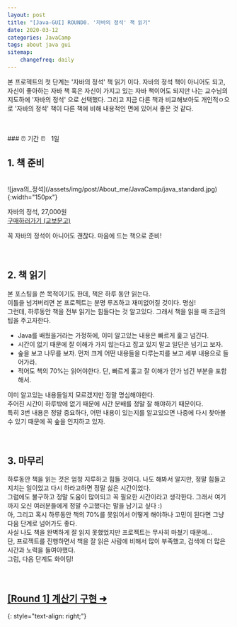 ```yaml
---
layout: post
title: "[Java-GUI] ROUND0. '자바의 정석' 책 읽기"
date: 2020-03-12
categories: JavaCamp
tags: about java gui
sitemap:
    changefreq: daily
---
```


본 프로젝트의 첫 단계는 '자바의 정석' 책 읽기 이다. 자바의 정석 책이 아니어도 되고, 자신이 좋아하는 자바 책 혹은 자신이 가지고 있는 자바 책이어도 되지만 나는 교수님의 지도하에 '자바의 정석' 으로 선택했다. 그리고 지금 다른 책과 비교해보아도 개인적ㅇ으로 '자바의 정석' 책이 다른 책에 비해 내용적인 면에 있어서 좋은 것 같다.  
<br/>

<br/>
### ⏰ 기간 ⏰ㅤ1일
<br/>

## 1. 책 준비
<br/>
![java의_정석](/assets/img/post/About_me/JavaCamp/java_standard.jpg){:width="150px"}

자바의 정석, 27,000원  
[구매하러가기 (교보문고)](https://kyobobook.co.kr/product/detailViewKor.laf?mallGb=KOR&ejkGb=KOR&barcode=9788994492032&orderClick=JAj)

꼭 자바의 정석이 아니어도 괜찮다. 마음에 드는 책으로 준비!
<br/><br/><br/>

## 2. 책 읽기
본 포스팅을 쓴 목적이기도 한데, 책은 하루 동안 읽는다.  
이틀을 넘겨버리면 본 프로젝트는 분명 루즈하고 재미없어질 것이다. 명심!  
그런데, 하루동안 책을 전부 읽기는 힘들다는 것 알고있다. 그래서 책을 읽을 때 조금의 팁을 주고자한다.  
* Java를 배웠을거라는 가정하에, 이미 알고있는 내용은 빠르게 훑고 넘긴다.
* 시간이 없기 때문에 잘 이해가 가지 않는다고 잡고 있지 말고 일단은 넘기고 보자.
* 숲을 보고 나무를 보자. 먼저 크게 어떤 내용들을 다루는지를 보고 세부 내용으로 들어가라.
* 적어도 책의 70%는 읽어야한다. 단, 빠르게 훑고 잘 이해가 안가 넘긴 부분을 포함해서.

이미 알고있는 내용들일지 모르겠지만 정말 명심해야한다.  
주어진 시간이 하루밖에 없기 때문에 시간 분배를 정말 잘 해야하기 때문이다.  
특히 3번 내용은 정말 중요하다, 어떤 내용이 있는지를 알고있으면 나중에 다시 찾아볼 수 있기 때문에 꼭 숲을 인지하고 있자.
<br/><br/><br/>

## 3. 마무리
하루동안 책을 읽는 것은 엄청 지루하고 힘들 것이다. 나도 해봐서 알지만, 정말 힘들고 지치는 일이었고 다시 하라고하면 정말 싫은 시간이었다.  
그럼에도 불구하고 정말 도움이 많이되고 꼭 필요한 시간이라고 생각한다. 그래서 여기까지 오신 여러분들에게 정말 수고했다는 말을 남기고 싶다 :)  
아, 그리고 혹시 하루동안 책의 70%를 못읽어서 어떻게 해야하나 고민이 된다면 그냥 다음 단계로 넘어가도 좋다.  
사실 나도 책을 완벽하게 잘 읽지 못했었지만 프로젝트는 무사히 마쳤기 때문에...  
단, 프로젝트를 진행하면서 책을 잘 읽은 사람에 비해서 많이 부족했고, 검색에 더 많은 시간과 노력을 들여야했다.  
그럼, 다음 단계도 화이팅!
<br/><br/><br/>

## [[Round 1] 계산기 구현 ➜ ](https://0pencoding.github.io/javacamp/2020/03/13/JavaCamp_Round1_%EA%B3%84%EC%82%B0%EA%B8%B0.html)
{: style="text-align: right;"}
<br/>